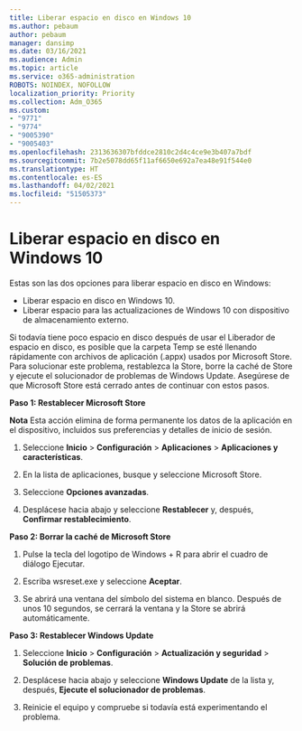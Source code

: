 ```yaml
---
title: Liberar espacio en disco en Windows 10
ms.author: pebaum
author: pebaum
manager: dansimp
ms.date: 03/16/2021
ms.audience: Admin
ms.topic: article
ms.service: o365-administration
ROBOTS: NOINDEX, NOFOLLOW
localization_priority: Priority
ms.collection: Adm_O365
ms.custom:
- "9771"
- "9774"
- "9005390"
- "9005403"
ms.openlocfilehash: 2313636307bfddce2810c2d4c4ce9e3b407a7bdf
ms.sourcegitcommit: 7b2e5078dd65f11af6650e692a7ea48e91f544e0
ms.translationtype: HT
ms.contentlocale: es-ES
ms.lasthandoff: 04/02/2021
ms.locfileid: "51505373"
---
```

# <a name="free-up-drive-space-in-windows-10"></a>Liberar espacio en disco en Windows 10

Estas son las dos opciones para liberar espacio en disco en Windows:

- Liberar espacio en disco en Windows 10.
- Liberar espacio para las actualizaciones de Windows 10 con dispositivo de almacenamiento externo.

Si todavía tiene poco espacio en disco después de usar el Liberador de espacio en disco, es posible que la carpeta Temp se esté llenando rápidamente con archivos de aplicación (.appx) usados por Microsoft Store. Para solucionar este problema, restablezca la Store, borre la caché de Store y ejecute el solucionador de problemas de Windows Update. Asegúrese de que Microsoft Store está cerrado antes de continuar con estos pasos.

**Paso 1: Restablecer Microsoft Store**

**Nota** Esta acción elimina de forma permanente los datos de la aplicación en el dispositivo, incluidos sus preferencias y detalles de inicio de sesión.

1. Seleccione **Inicio** > **Configuración** > **Aplicaciones** > **Aplicaciones y características**.

1. En la lista de aplicaciones, busque y seleccione Microsoft Store.

1. Seleccione **Opciones avanzadas**.

1. Desplácese hacia abajo y seleccione **Restablecer** y, después, **Confirmar restablecimiento**.

**Paso 2: Borrar la caché de Microsoft Store**

1. Pulse la tecla del logotipo de Windows + R para abrir el cuadro de diálogo Ejecutar.

1. Escriba wsreset.exe y seleccione **Aceptar**.

1. Se abrirá una ventana del símbolo del sistema en blanco. Después de unos 10 segundos, se cerrará la ventana y la Store se abrirá automáticamente.

**Paso 3: Restablecer Windows Update**

1. Seleccione **Inicio** > **Configuración** > **Actualización y seguridad** > **Solución de problemas**.

1. Desplácese hacia abajo y seleccione **Windows Update** de la lista y, después, **Ejecute el solucionador de problemas**.

1. Reinicie el equipo y compruebe si todavía está experimentando el problema.

